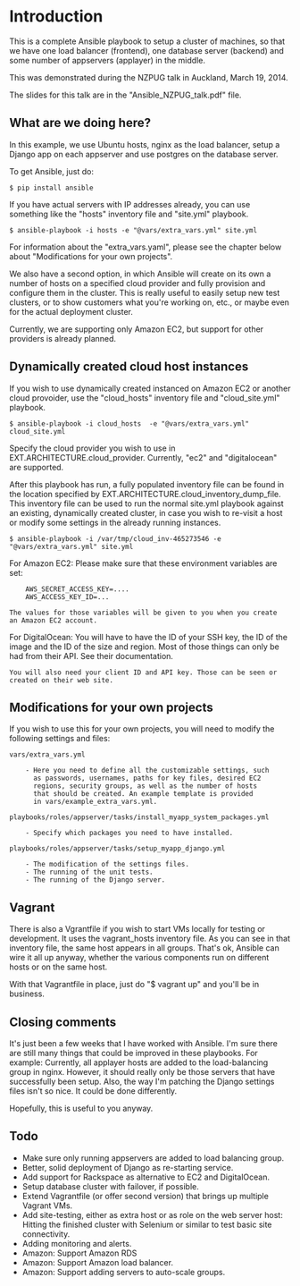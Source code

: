 
Introduction
============
This is a complete Ansible playbook to setup a cluster of machines,
so that we have one load balancer (frontend), one database server
(backend) and some number of appservers (applayer) in the middle.

This was demonstrated during the NZPUG talk in Auckland, March 19, 2014.

The slides for this talk are in the "Ansible_NZPUG_talk.pdf" file.


What are we doing here?
-----------------------
In this example, we use Ubuntu hosts, nginx as the load balancer,
setup a Django app on each appserver and use postgres on the database
server.

To get Ansible, just do:

    $ pip install ansible

If you have actual servers with IP addresses already, you can use
something like the "hosts" inventory file and "site.yml" playbook.

    $ ansible-playbook -i hosts -e "@vars/extra_vars.yml" site.yml

For information about the "extra_vars.yaml", please see the chapter
below about "Modifications for your own projects".

We also have a second option, in which Ansible will create on its own a number
of hosts on a specified cloud provider and fully provision and configure them
in the cluster. This is really useful to easily setup new test clusters, or to
show customers what you're working on, etc., or maybe even for the actual
deployment cluster.

Currently, we are supporting only Amazon EC2, but support for other providers
is already planned.


Dynamically created cloud host instances
----------------------------------------
If you wish to use dynamically created instanced on Amazon EC2 or another
cloud provoider, use the "cloud_hosts" inventory file and "cloud_site.yml"
playbook.

    $ ansible-playbook -i cloud_hosts  -e "@vars/extra_vars.yml" cloud_site.yml

Specify the cloud provider you wish to use in EXT.ARCHITECTURE.cloud_provider.
Currently, "ec2" and "digitalocean" are supported.

After this playbook has run, a fully populated inventory file can be found
in the location specified by EXT.ARCHITECTURE.cloud_inventory_dump_file. This
inventory file can be used to run the normal site.yml playbook against an
existing, dynamically created cluster, in case you wish to re-visit a host
or modify some settings in the already running instances.

    $ ansible-playbook -i /var/tmp/cloud_inv-465273546 -e "@vars/extra_vars.yml" site.yml

For Amazon EC2:
    Please make sure that these environment variables are set:

        AWS_SECRET_ACCESS_KEY=....
        AWS_ACCESS_KEY_ID=...

    The values for those variables will be given to you when you create
    an Amazon EC2 account.

For DigitalOcean:
    You will have to have the ID of your SSH key, the ID of the image
    and the ID of the size and region. Most of those things can only be
    had from their API. See their documentation.

    You will also need your client ID and API key. Those can be seen or
    created on their web site.


Modifications for your own projects
-----------------------------------
If you wish to use this for your own projects, you will need to modify
the following settings and files:

    vars/extra_vars.yml

        - Here you need to define all the customizable settings, such
          as passwords, usernames, paths for key files, desired EC2
          regions, security groups, as well as the number of hosts
          that should be created. An example template is provided
          in vars/example_extra_vars.yml.

    playbooks/roles/appserver/tasks/install_myapp_system_packages.yml

        - Specify which packages you need to have installed.

    playbooks/roles/appserver/tasks/setup_myapp_django.yml

        - The modification of the settings files.
        - The running of the unit tests.
        - The running of the Django server.

Vagrant
-------
There is also a Vgrantfile if you wish to start VMs locally for testing or
development. It uses the vagrant_hosts inventory file. As you can see in that
inventory file, the same host appears in all groups. That's ok, Ansible can
wire it all up anyway, whether the various components run on different hosts
or on the same host.

With that Vagrantfile in place, just do "$ vagrant up" and you'll be in
business.


Closing comments
----------------
It's just been a few weeks that I have worked with Ansible. I'm sure there are
still many things that could be improved in these playbooks. For example:
Currently, all applayer hosts are added to the load-balancing group in nginx.
However, it should really only be those servers that have successfully been
setup. Also, the way I'm patching the Django settings files isn't so nice. It
could be done differently.

Hopefully, this is useful to you anyway.


Todo
----
- Make sure only running appservers are added to load balancing group.
- Better, solid deployment of Django as re-starting service.
- Add support for Rackspace as alternative to EC2 and DigitalOcean.
- Setup database cluster with failover, if possible.
- Extend Vagrantfile (or offer second version) that brings up multiple
  Vagrant VMs.
- Add site-testing, either as extra host or as role on the web server
  host: Hitting the finished cluster with Selenium or similar to test
  basic site connectivity.
- Adding monitoring and alerts.
- Amazon: Support Amazon RDS
- Amazon: Support Amazon load balancer.
- Amazon: Support adding servers to auto-scale groups.


